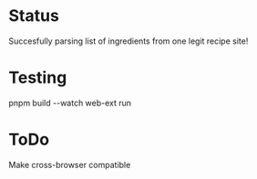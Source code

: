 # Status

Succesfully parsing list of ingredients from one legit recipe site!

# Testing

pnpm build --watch
web-ext run

# ToDo

Make cross-browser compatible
